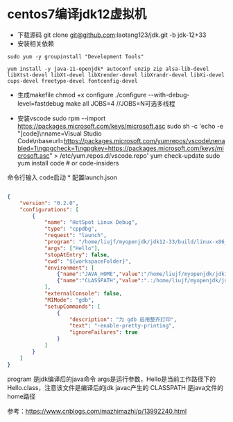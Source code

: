 # centos7编译jdk12虚拟机


* 下载源码
git clone git@github.com:laotang123/jdk.git -b jdk-12+33
* 安装相关依赖
```shell
sudo yum -y groupinstall "Development Tools"

yum install -y java-11-openjdk* autoconf unzip zip alsa-lib-devel libXtst-devel libXt-devel libXrender-devel libXrandr-devel libXi-devel cups-devel freetype-devel fontconfig-devel

```
* 生成makefile
chmod +x configure
./configure --with-debug-level=fastdebug
make all JOBS=4
//JOBS=N可选多线程

* 安装vscode
sudo rpm --import https://packages.microsoft.com/keys/microsoft.asc
sudo sh -c 'echo -e "[code]\nname=Visual Studio Code\nbaseurl=https://packages.microsoft.com/yumrepos/vscode\nenabled=1\ngpgcheck=1\ngpgkey=https://packages.microsoft.com/keys/microsoft.asc" > /etc/yum.repos.d/vscode.repo'
yum check-update
sudo yum install code # or code-insiders

命令行输入 code启动
    * 配置launch.json

```json

{
    "version": "0.2.0",
    "configurations": [        
        {
            "name": "HotSpot Linux Debug",
            "type": "cppdbg",
            "request": "launch",
            "program": "/home/liujf/myopenjdk/jdk12-33/build/linux-x86_64-server-fastdebug/jdk/bin/java",
            "args": ["Hello"],
            "stopAtEntry": false,
            "cwd": "${workspaceFolder}",
            "environment": [
                {"name":"JAVA_HOME","value":"/home/liujf/myopenjdk/jdk12-33/build/linux-x86_64-server-fastdebug/jdk/"},
                {"name":"CLASSPATH","value":".:/home/liujf/myopenjdk/jdk12-33/src/hotspot"}
            ],
            "externalConsole": false,
            "MIMode": "gdb",
            "setupCommands": [
                {
                    "description": "为 gdb 启用整齐打印",
                    "text": "-enable-pretty-printing",
                    "ignoreFailures": true
                }
            ]
        }
    ]
}
```
program 是jdk编译后的java命令
args是运行参数，Hello是当前工作路径下的Hello.class，注意该文件是编译后的jdk javac产生的
CLASSPATH 是java文件的home路径

参考：https://www.cnblogs.com/mazhimazhi/p/13992240.html
